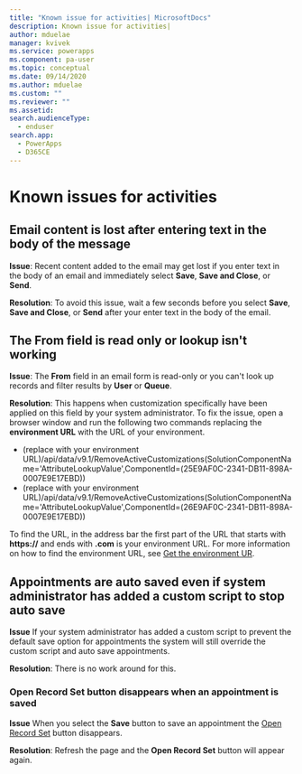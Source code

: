 ```yaml
---
title: "Known issue for activities| MicrosoftDocs"
description: Known issue for activities|
author: mduelae
manager: kvivek
ms.service: powerapps
ms.component: pa-user
ms.topic: conceptual
ms.date: 09/14/2020
ms.author: mduelae
ms.custom: ""
ms.reviewer: ""
ms.assetid: 
search.audienceType: 
  - enduser
search.app: 
  - PowerApps
  - D365CE
---
```

# Known issues for activities

## Email content is lost after entering text in the body of the message

**Issue**: Recent content added to the email may get lost if you enter text in the body of an email and immediately select **Save**, **Save and Close**, or **Send**. 

**Resolution**: To avoid this issue, wait a few seconds before you select **Save**, **Save and Close**, or **Send** after your enter text in the body of the email.

## The From field is read only or lookup isn't working

**Issue**: The **From** field in an email form is read-only or you can't look up records and filter results by **User** or **Queue**.

**Resolution**: This happens when customization specifically have been applied on this field by your system administrator. To fix the issue, open a browser window and run the following two commands replacing the **environment URL** with the URL of your environment.


 - (replace with your environment URL)/api/data/v9.1/RemoveActiveCustomizations(SolutionComponentName='AttributeLookupValue',ComponentId=(25E9AF0C-2341-DB11-898A-0007E9E17EBD))
 - (replace with your environment URL)/api/data/v9.1/RemoveActiveCustomizations(SolutionComponentName='AttributeLookupValue',ComponentId=(26E9AF0C-2341-DB11-898A-0007E9E17EBD))
 
To find the URL, in the address bar the first part of the URL that starts with **https://** and ends with **.com** is your environment URL. For more information on how to find the environment URL, see [Get the environment UR](https://docs.microsoft.com/power-platform/guidance/coe/setup-powerbi#get-the-environment-url).

## Appointments are auto saved even if system administrator has added a custom script to stop auto save

**Issue** If your system administrator has added a custom script to prevent the default save option for appointments the system will still override the custom script and auto save appointments.

**Resolution**: There is no work around for this.

### Open Record Set button disappears when an appointment is saved

**Issue** When you select the **Save** button to save an appointment the [Open Record Set](https://docs.microsoft.com/powerapps/user/navigation#record-set-navigation) button disappears. 

**Resolution**: Refresh the page and the **Open Record Set** button will appear again. 

 
 




